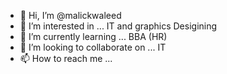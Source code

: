 - 👋 Hi, I’m @malickwaleed
- 👀 I’m interested in ... IT and graphics Desigining
- 🌱 I’m currently learning ... BBA (HR) 
- 💞️ I’m looking to collaborate on ... IT
- 📫 How to reach me ...

<!---
malickwaleed/malickwaleed is a ✨ special ✨ repository because its `README.md` (this file) appears on your GitHub profile.
You can click the Preview link to take a look at your changes.
--->
